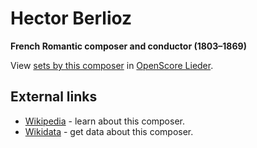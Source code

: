# Hector Berlioz

__French Romantic composer and conductor (1803–1869)__

View [sets by this composer] in [OpenScore Lieder].

[sets by this composer]: https://musescore.com/openscore-lieder-corpus/sets?order=title&text=Berlioz,+Hector
[OpenScore Lieder]: https://musescore.com/openscore-lieder-corpus

## External links

- [Wikipedia](https://en.wikipedia.org/wiki/Hector_Berlioz) - learn about this composer.
- [Wikidata](https://www.wikidata.org/wiki/Q1151) - get data about this composer.